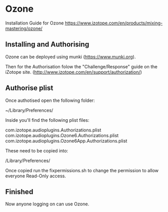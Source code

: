 # Ozone
Installation Guide for Ozone https://www.izotope.com/en/products/mixing-mastering/ozone/

## Installing and Authorising
Ozone can be deployed using munki (https://www.munki.org). 

Then for the Authorisation folow the "Challenge/Response" guide on the iZotope site.
(http://www.izotope.com/en/support/authorization/)

## Authorise plist
Once authotised open the following folder:

~/Library/Preferences/

Inside you'll find the following plist files:

com.izotope.audioplugins.Authorizations.plist
com.izotope.audioplugins.Ozone6.Authorizations.plist
com.izotope.audioplugins.Ozone6App.Authorizations.plist

These need to be copied into:

/Library/Preferences/

Once copied run the fixpermissions.sh to change the permission to allow everyone Read-Only access.


## Finished
Now anyone logging on can use Ozone.
